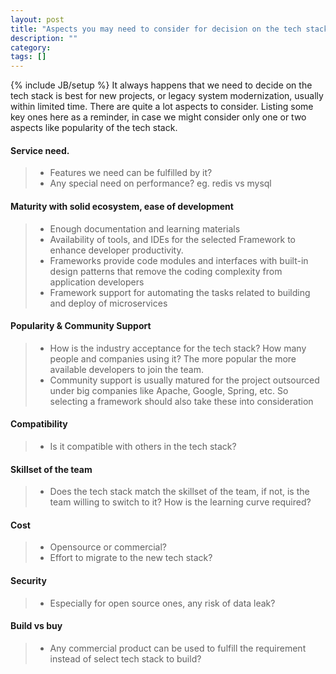 ```yaml
---
layout: post
title: "Aspects you may need to consider for decision on the tech stack"
description: ""
category: 
tags: []
---
```

{% include JB/setup %}
It always happens that we need to decide on the tech stack is best for new projects, or legacy system modernization, usually within limited time. There are quite a lot aspects to consider. Listing some key ones here as a reminder, in case we might consider only one or two aspects like popularity of the tech stack.

#### Service need.
> * Features we need can be fulfilled by it?
> * Any special need on performance? eg. redis vs mysql

#### Maturity with solid ecosystem, ease of development
> * Enough documentation and learning materials
> * Availability of tools, and IDEs for the selected Framework to enhance developer productivity.
> * Frameworks provide code modules and interfaces with built-in design patterns that remove the coding complexity from application developers
> * Framework support for automating the tasks related to building and deploy of microservices

#### Popularity & Community Support
> * How is the industry acceptance for the tech stack? How many people and companies using it? The more popular the more available developers to join the team.
> * Community support is usually matured for the project outsourced under big companies like Apache, Google, Spring, etc. So selecting a framework should also take these into consideration

#### Compatibility
> * Is it compatible with others in the tech stack?

#### Skillset of the team
> * Does the tech stack match the skillset of the team, if not, is the team willing to switch to it? How is the learning curve required?

#### Cost
> * Opensource or commercial?
> * Effort to migrate to the new tech stack?

#### Security
> * Especially for open source ones, any risk of data leak?

#### Build vs buy
> * Any commercial product can be used to fulfill the requirement instead of select tech stack to build?

